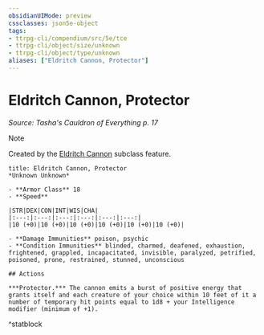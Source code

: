 ```yaml
---
obsidianUIMode: preview
cssclasses: json5e-object
tags:
- ttrpg-cli/compendium/src/5e/tce
- ttrpg-cli/object/size/unknown
- ttrpg-cli/object/type/unknown
aliases: ["Eldritch Cannon, Protector"]
---
```

# Eldritch Cannon, Protector
*Source: Tasha's Cauldron of Everything p. 17*  

> [!note]
> Created by the [Eldritch Cannon](artificer-artillerist-tce.md#Eldritch%20Cannon%20(Level%203)) subclass feature.

```ad-statblock
title: Eldritch Cannon, Protector
*Unknown Unknown*

- **Armor Class** 18
- **Speed** 

|STR|DEX|CON|INT|WIS|CHA|
|:---:|:---:|:---:|:---:|:---:|:---:|
|10 (+0)|10 (+0)|10 (+0)|10 (+0)|10 (+0)|10 (+0)|

- **Damage Immunities** poison, psychic
- **Condition Immunities** blinded, charmed, deafened, exhaustion, frightened, grappled, incapacitated, invisible, paralyzed, petrified, poisoned, prone, restrained, stunned, unconscious

## Actions

***Protector.*** The cannon emits a burst of positive energy that grants itself and each creature of your choice within 10 feet of it a number of temporary hit points equal to 1d8 + your Intelligence modifier (minimum of +1).
```
^statblock